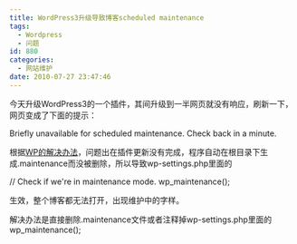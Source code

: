 ```yaml
---
title: WordPress3升级导致博客scheduled maintenance
tags:
  - Wordpress
  - 问题
id: 880
categories:
  - 网站维护
date: 2010-07-27 23:47:46
---
```


今天升级WordPress3的一个插件，其间升级到一半网页就没有响应，刷新一下，网页变成了下面的提示：

Briefly unavailable for scheduled maintenance. Check back in a minute.

根据[WP的解决办法](http://wordpress.org/support/topic/349036)，问题出在插件更新没有完成，程序自动在根目录下生成.maintenance而没被删除，所以导致wp-settings.php里面的

// Check if we're in maintenance mode.
wp_maintenance();

生效，整个博客都无法打开，出现维护中的字样。

解决办法是直接删除.maintenance文件或者注释掉wp-settings.php里面的wp_maintenance();